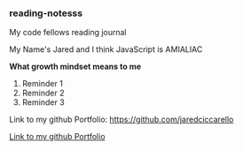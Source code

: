 ### reading-notesss

My code fellows reading journal

My Name's Jared and I think JavaScript is AMIALIAC

**What growth mindset means to me**

1. Reminder 1
2. Reminder 2
3. Reminder 3

Link to my github Portfolio: https://github.com/jaredciccarello

[Link to my github Portfolio](https://github.com/jaredciccarello)
